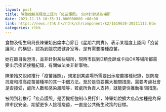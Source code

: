 ```yaml
---
layout: post
title: 陳肇始稱某程度上認同「疫苗護照」　但非針對某些場所
date: 2021-11-13 10:35:31.000000000 +08:00
link: https://news.rthk.hk/rthk/ch/component/k2/1619638-20211113.htm
categories: rthk
---
```


食物及衞生局局長陳肇始出席本台節目《星期六問責》，表示某程度上認同「疫苗護照」的構思，認為到戲院或健身室等，是有需要接種疫苗。

她在節目後澄清，並非針對某些場所，現時市民到D類食肆或卡拉OK等場所都需要出示疫苗接種紀錄，有關做法並非新事物。

陳肇始又說如推行「疫苗護照」，規定到某處場所需要出示疫苗接種紀錄，是防疫抗疫和推高疫苗接種率的其一中個方法。至於是否要擴大相關措施，需要考慮社會是否接受，處所人數和感染風險等，若處所負責人支持，就能更快推動相關措施。

被問到若推行「疫苗護照」是否變相強制市民打針，陳肇始說擴大疫苗接種是為保障市民安全，期望更多人接種疫苗，一直是公共衞生政策的目標。
